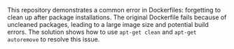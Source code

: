 This repository demonstrates a common error in Dockerfiles: forgetting to clean up after package installations.  The original Dockerfile fails because of uncleaned packages, leading to a large image size and potential build errors. The solution shows how to use `apt-get clean` and `apt-get autoremove` to resolve this issue.